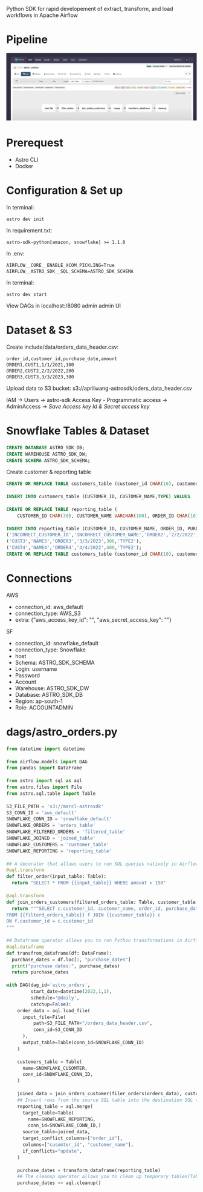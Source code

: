 Python SDK for rapid developement of extract, transform, and load workflows in Apache Airflow
# Pipeline 
![image](pics/pipeline.png)

# Prerequest
- Astro CLI
- Docker

# Configuration & Set up
In terminal:
```
astro dev init
```

In requirement.txt:
```
astro-sdk-python[amazon, snowflake] >= 1.1.0
```

In .env:
```
AIRFLOW__CORE__ENABLE_XCOM_PICKLING=True
AIRFLOW__ASTRO_SDK__SQL_SCHEMA=ASTRO_SDK_SCHEMA
```

In terminal:
```
astro dev start
```

View DAGs in localhost:/8080 admin admin UI

# Dataset & S3
Create include/data/orders_data_header.csv:
```
order_id,customer_id,purchase_date,amount
ORDER1,CUST1,1/1/2021,100
ORDER2,CUST2,2/2/2022,200
ORDER3,CUST3,3/3/2023,300
```

Upload data to S3 bucket: s3://aprilwang-astrosdk/oders_data_header.csv

IAM -> Users -> astro-sdk Access Key - Programmatic access -> AdminAccess -> *Save Access key Id & Secret access key*

# Snowflake Tables & Dataset
```sql
CREATE DATABASE ASTRO_SDK_DB;
CREATE WAREHOUSE ASTRO_SDK_DW;
CREATE SCHEMA ASTRO_SDK_SCHEMA;
```
Create customer & reporting table
``` sql
CREATE OR REPLACE TABLE customers_table (customer_id CHAR(10), customer_name VARCHAR(100), type VARCHAR(10) );

INSERT INTO customers_table (CUSTOMER_ID, CUSTOMER_NAME,TYPE) VALUES     ('CUST1','NAME1','TYPE1'),('CUST2','NAME2','TYPE1'),('CUST3','NAME3','TYPE2');

CREATE OR REPLACE TABLE reporting_table (
    CUSTOMER_ID CHAR(30), CUSTOMER_NAME VARCHAR(100), ORDER_ID CHAR(10), PURCHASE_DATE DATE, AMOUNT FLOAT, TYPE CHAR(10));

INSERT INTO reporting_table (CUSTOMER_ID, CUSTOMER_NAME, ORDER_ID, PURCHASE_DATE, AMOUNT, TYPE) VALUES
('INCORRECT_CUSTOMER_ID','INCORRECT_CUSTOMER_NAME','ORDER2','2/2/2022',200,'TYPE1'),
('CUST3','NAME3','ORDER3','3/3/2023',300,'TYPE2'),
('CUST4','NAME4','ORDER4','4/4/2022',400,'TYPE2');
CREATE OR REPLACE TABLE customers_table (customer_id CHAR(10), customer_name VARCHAR(100), type VARCHAR(10) );
```

# Connections
AWS
- connection_id: aws_default
- connection_type: AWS_S3
- extra: {"aws_access_key_id": "", "aws_secret_access_key": ""}

SF
- connection_id: snowflake_default
- connection_type: Snowflake
- host
- Schema: ASTRO_SDK_SCHEMA
- Login: username
- Password
- Account
- Warehouse: ASTRO_SDK_DW
- Database: ASTRO_SDK_DB
- Region: ap-south-1
- Role: ACCOUNTADMIN

# dags/astro_orders.py
```python
from datetime import datetime

from airflow.models import DAG
from pandas import DataFrame

from astro import sql as aql
from astro.files import File
from astro.sql.table import Table

S3_FILE_PATH = 's3://marcl-astrosdk'
S3_CONN_ID = 'aws_default'
SNOWFLAKE_CONN_ID = 'snowflake_default'
SNOWFLAKE_ORDERS = 'orders_table'
SNOWFLAKE_FILTERED_ORDERS = 'filtered_table'
SNOWFLAKE_JOINED = 'joined_table'
SNOWFLAKE_CUSTOMERS = 'customer_table'
SNOWFLAKE_REPORTING = 'reporting_table'

## A decorator that allows users to run SQL queries natively in Airflow
@aql.transform 
def filter_order(input_table: Table):
  return "SELECT * FROM {{input_table}} WHERE amount > 150"

@aql.transform
def join_orders_customers(filtered_orders_table: Table, customer_table: Table):
  return """SELECT c.customer_id, customer_name, order_id, purchase_date, amount, type
FROM {{filterd_orders_table}} f JOIN {{customer_table}} c
ON f.customer_id = c.customer_id
"""

## Dataframe operator allows you to run Python transformations in Airflow
@aql.dataframe
def transfrom_dataframe(df: DataFrame):
  purchase_dates = df.loc[:, "purchase_dates"]
  print("purchase dates:", purchase_dates)
  return purchase_dates

with DAG(dag_id='astro_orders',
         start_date=datetime(2022,1,1),
         schedule='@daily',
         catchup=False):
    order_data = aql.load_file(
      input_file=File(
          path=S3_FILE_PATH+"/orders_data_header.csv",
          conn_id=S3_CONN_ID
      ),
      output_table=Table(conn_id=SNOWFLAKE_CONN_ID)
    )

    customers_table = Table(
      name=SNOWFLAKE_CUSOMTER,
      conn_id=SNOWFLAKE_CONN_ID,
    )

    joined_data = join_orders_customer(filer_orders(orders_data), customer_table)
    ## Insert rows from the source SQL table into the destination SQL table, depending on conflicts
    reporting_table = aql.merge(
      target_table=Table(
        name=SNOWFLAKE_REPORTING,
        conn_id=SNOWFLAKE_CONN_ID,)
      source_table=joined_data,
      target_conflict_columns=["order_id"],
      columns=["cusomter_id", "customer_name"],
      if_conflicts="update",
    )

    purchase_dates = transform_dataframe(reporting_table)
    ## The cleanup operator allows you to clean up temporary tables(Tables) created as part of your Astro SDK pipeline
    purchase_dates >> aql.cleanup()
```


